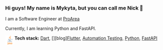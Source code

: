 ### Hi guys! My name is Mykyta, but you can call me Nick 👋

I am a Software Engineer at [ProArea](https://proarea.com/)

Currently, I am learning Python and FastAPI.

**Tech stack:**
[Dart](https://dart.dev/), [<img align="left" alt="Java" width="30px" src="https://raw.githubusercontent.com/github/explore/80688e429a7d4ef2fca1e82350fe8e3517d3494d/topics/java/java.png" />][blog][Flutter](https://flutter.dev/), [Automation Testing](https://docs.flutter.dev/testing), [Python](https://www.python.org/), [FastAPI](https://fastapi.tiangolo.com/)



<!--
**mykyta-kovalenko/mykyta-kovalenko** is a ✨ _special_ ✨ repository because its `README.md` (this file) appears on your GitHub profile.

Here are some ideas to get you started:

- 🔭 I’m currently working on ...
- 🌱 I’m currently learning ...
- 👯 I’m looking to collaborate on ...
- 🤔 I’m looking for help with ...
- 💬 Ask me about ...
- 📫 How to reach me: ...
- 😄 Pronouns: ...
- ⚡ Fun fact: ...
-->
